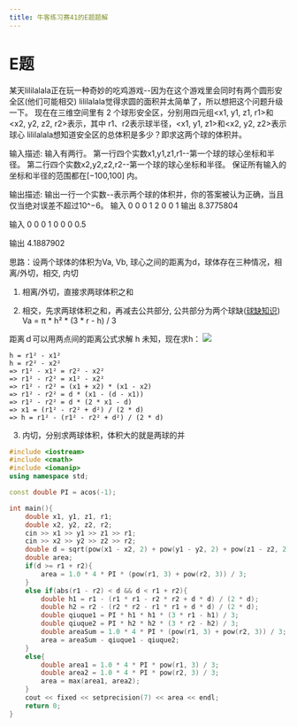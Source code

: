 ```yaml
---
title: 牛客练习赛41的E题题解
---
```


# E题
某天lililalala正在玩一种奇妙的吃鸡游戏--因为在这个游戏里会同时有两个圆形安全区(他们可能相交)
lililalala觉得求圆的面积并太简单了，所以想把这个问题升级一下。
现在在三维空间里有 2 个球形安全区，分别用四元组<x1, y1, z1, r1>和<x2, y2, z2, r2>表示，其中 r1、r2表示球半径，<x1, y1, z1>和<x2, y2, z2>表示球心
lililalala想知道安全区的总体积是多少？即求这两个球的体积并。

输入描述:
输入有两行。
第一行四个实数x1,y1,z1,r1--第一个球的球心坐标和半径。
第二行四个实数x2,y2,z2,r2--第一个球的球心坐标和半径。
保证所有输入的坐标和半径的范围都在[−100,100] 内。

输出描述:
输出一行一个实数--表示两个球的体积并，你的答案被认为正确，当且仅当绝对误差不超过10^−6。
输入
0 0 0 1
2 0 0 1
输出
8.3775804

输入
0 0 0 1
0 0 0 0.5

输出
4.1887902

思路：设两个球体的体积为Va, Vb, 球心之间的距离为d，球体存在三种情况，相离/外切，相交, 内切
1. 相离/外切，直接求两球体积之和

2. 相交，先求两球体积之和，再减去公共部分, 公共部分为两个球缺([球缺知识](./math.md)) 
Va = π * h² * (3 * r - h) / 3

距离ｄ可以用两点间的距离公式求解
h 未知，现在求h：
<img src = "https://img-blog.csdnimg.cn/20190301215408804.png?x-oss-process=image/watermark,type_ZmFuZ3poZW5naGVpdGk,shadow_10,text_aHR0cHM6Ly9ibG9nLmNzZG4ubmV0L2NoZW55dW1l,size_16,color_FFFFFF,t_70" />
```
h = r1² - x1²
h = r2² - x2²
=> r1² - x1² = r2² - x2²
=> r1² - r2² = x1² - x2²
=> r1² - r2² = (x1 + x2) * (x1 - x2)
=> r1² - r2² = d * (x1 - (d - x1))
=> r1² - r2² = d * (2 * x1 - d)
=> x1 = (r1² - r2² + d²) / (2 * d)
=> h = r1² - (r1² - r2² + d²) / (2 * d)
```
	
3. 内切，分别求两球体积，体积大的就是两球的并

```cpp
#include <iostream>
#include <cmath>
#include <iomanip>
using namespace std;

const double PI = acos(-1);

int main(){
	double x1, y1, z1, r1;
	double x2, y2, z2, r2;
	cin >> x1 >> y1 >> z1 >> r1;
	cin >> x2 >> y2 >> z2 >> r2;
	double d = sqrt(pow(x1 - x2, 2) + pow(y1 - y2, 2) + pow(z1 - z2, 2));
	double area;
	if(d >= r1 + r2){
		area = 1.0 * 4 * PI * (pow(r1, 3) + pow(r2, 3)) / 3;
	}
	else if(abs(r1 - r2) < d && d < r1 + r2){
		double h1 = r1 - (r1 * r1 - r2 * r2 + d * d) / (2 * d);
		double h2 = r2 - (r2 * r2 - r1 * r1 + d * d) / (2 * d);
		double qiuque1 = PI * h1 * h1 * (3 * r1 - h1) / 3;
		double qiuque2 = PI * h2 * h2 * (3 * r2 - h2) / 3;
		double areaSum = 1.0 * 4 * PI * (pow(r1, 3) + pow(r2, 3)) / 3;
		area = areaSum - qiuque1 - qiuque2;
	}
	else{
		double area1 = 1.0 * 4 * PI * pow(r1, 3) / 3;
		double area2 = 1.0 * 4 * PI * pow(r2, 3) / 3;
		area = max(area1, area2);
	}
	cout << fixed << setprecision(7) << area << endl;
	return 0;
}
```

